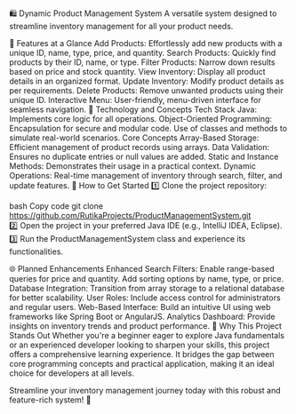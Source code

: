 🛍️ Dynamic Product Management System
A versatile system designed to streamline inventory management for all your product needs.

🌟 Features at a Glance
Add Products: Effortlessly add new products with a unique ID, name, type, price, and quantity.
Search Products: Quickly find products by their ID, name, or type.
Filter Products: Narrow down results based on price and stock quantity.
View Inventory: Display all product details in an organized format.
Update Inventory: Modify product details as per requirements.
Delete Products: Remove unwanted products using their unique ID.
Interactive Menu: User-friendly, menu-driven interface for seamless navigation.
🔧 Technology and Concepts
Tech Stack
Java: Implements core logic for all operations.
Object-Oriented Programming:
Encapsulation for secure and modular code.
Use of classes and methods to simulate real-world scenarios.
Core Concepts
Array-Based Storage: Efficient management of product records using arrays.
Data Validation: Ensures no duplicate entries or null values are added.
Static and Instance Methods: Demonstrates their usage in a practical context.
Dynamic Operations: Real-time management of inventory through search, filter, and update features.
🚀 How to Get Started
1️⃣ Clone the project repository:

bash
Copy code
git clone https://github.com/RutikaProjects/ProductManagementSystem.git  
2️⃣ Open the project in your preferred Java IDE (e.g., IntelliJ IDEA, Eclipse).
3️⃣ Run the ProductManagementSystem class and experience its functionalities.

🌐 Planned Enhancements
Enhanced Search Filters:
Enable range-based queries for price and quantity.
Add sorting options by name, type, or price.
Database Integration:
Transition from array storage to a relational database for better scalability.
User Roles:
Include access control for administrators and regular users.
Web-Based Interface:
Build an intuitive UI using web frameworks like Spring Boot or AngularJS.
Analytics Dashboard:
Provide insights on inventory trends and product performance.
🌟 Why This Project Stands Out
Whether you're a beginner eager to explore Java fundamentals or an experienced developer looking to sharpen your skills, this project offers a comprehensive learning experience. It bridges the gap between core programming concepts and practical application, making it an ideal choice for developers at all levels.

Streamline your inventory management journey today with this robust and feature-rich system! 🌟
